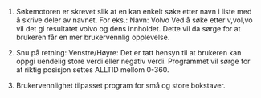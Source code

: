 1. Søkemotoren er skrevet slik at en kan enkelt søke etter navn i liste med å skrive deler av navnet.
	For eks.: Navn: Volvo
	Ved å søke etter v,vol,vo vil det gi resultatet volvo og dens innholdet.
	Dette vil da sørge for at brukeren får en mer brukervennlig opplevelse.

2. Snu på retning: Venstre/Høyre:
	Det er tatt hensyn til at brukeren kan oppgi uendelig store verdi eller negativ verdi. 
	Programmet vil sørge for at riktig posisjon settes ALLTID mellom 0-360.

3. Brukervennlighet tilpasset program for små og store bokstaver. 
